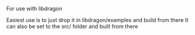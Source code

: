 For use with libdragon

Easiest use is to just drop it in libdragon/examples and build from there
It can also be set to the src/ folder and built from there
